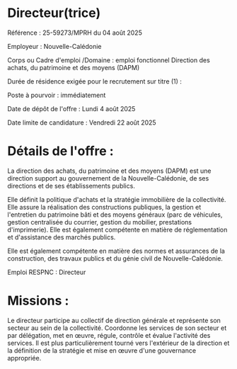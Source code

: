 
# Directeur(trice)

Référence : 25-59273/MPRH du 04 août 2025

Employeur : Nouvelle-Calédonie

Corps ou Cadre d'emploi /Domaine : emploi fonctionnel Direction des achats, du patrimoine et des moyens (DAPM)

Durée de résidence exigée pour le recrutement sur titre (1) :

Poste à pourvoir : immédiatement

Date de dépôt de l'offre : Lundi 4 août 2025

Date limite de candidature : Vendredi 22 août 2025

# Détails de l'offre :

La direction des achats, du patrimoine et des moyens (DAPM) est une direction support au gouvernement de la Nouvelle-Calédonie, de ses directions et de ses établissements publics.

Elle définit la politique d'achats et la stratégie immobilière de la collectivité. Elle assure la réalisation des constructions publiques, la gestion et l'entretien du patrimoine bâti et des moyens généraux (parc de véhicules, gestion centralisée du courrier, gestion du mobilier, prestations d'imprimerie). Elle est également compétente en matière de réglementation et d'assistance des marchés publics.

Elle est également compétente en matière des normes et assurances de la construction, des travaux publics et du génie civil de Nouvelle-Calédonie.

Emploi RESPNC : Directeur

# Missions :

Le directeur participe au collectif de direction générale et représente son secteur au sein de la collectivité. Coordonne les services de son secteur et par délégation, met en œuvre, régule, contrôle et évalue l'activité des services. Il est plus particulièrement tourné vers l'extérieur de la direction et la définition de la stratégie et mise en œuvre d'une gouvernance appropriée.
